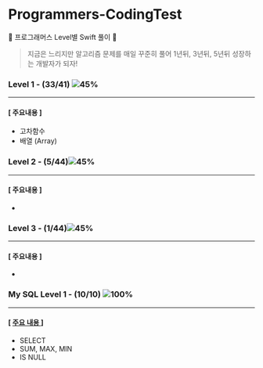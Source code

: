 # Programmers-CodingTest
🐢 프로그래머스 Level별 Swift 풀이 🚀

>지금은 느리지만 알고리즘 문제를 매일 꾸준히 풀어 1년뒤, 3년뒤, 5년뒤 성장하는 개발자가 되자!



### Level 1 - (33/41) ![45%](https://progress-bar.dev/56)

---

#### [ 주요내용 ]

- 고차함수 
- 배열 (Array)



### Level 2 - (5/44)![45%](https://progress-bar.dev/5)

---

#### [ 주요내용 ]

- 



### Level 3 - (1/44)![45%](https://progress-bar.dev/0)

---

#### [ 주요내용 ]

- 



### My SQL Level 1 - (10/10) ![100%](https://progress-bar.dev/50)

---

#### [ [주요 내용 ](https://github.com/suhyeon4820/Programmers-CodingTest/blob/main/MySQL.md)]

- SELECT
- SUM, MAX, MIN
- IS NULL



